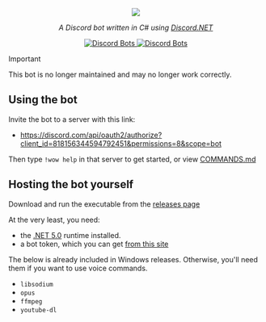 <p align="center"><img src="Assets/banner.png"></p>

<p align="center">
    <i>A Discord bot written in C# using <a href="https://github.com/discord-net/Discord.Net">Discord.NET</a></i>
</p>
<p align="center">
    <a href="https://top.gg/bot/818156344594792451">
        <img alt="Discord Bots" src="https://top.gg/api/widget/status/818156344594792451.svg">
    </a>
    <a href="https://www.codefactor.io/repository/github/rednir/wow2/overview/master">
        <img alt="Discord Bots" src="https://www.codefactor.io/repository/github/rednir/wow2/badge/master">
    </a>
</p>

> [!IMPORTANT]  
> This bot is no longer maintained and may no longer work correctly.

## Using the bot
Invite the bot to a server with this link:
 - https://discord.com/api/oauth2/authorize?client_id=818156344594792451&permissions=8&scope=bot

Then type `!wow help` in that server to get started, or view [COMMANDS.md](COMMANDS.md)

## Hosting the bot yourself
Download and run the executable from the [releases page](https://github.com/rednir/wow2/releases/)

At the very least, you need:
 - the [.NET 5.0](https://dotnet.microsoft.com/download) runtime installed.
 - a bot token, which you can get [from this site](https://discord.com/developers/applications)

The below is already included in Windows releases. Otherwise, you'll need them if you want to use voice commands.
 - `libsodium`
 - `opus`
 - `ffmpeg`
 - `youtube-dl`
